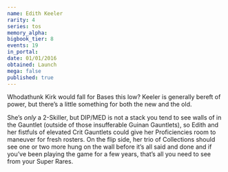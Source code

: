 ```yaml
---
name: Edith Keeler
rarity: 4
series: tos
memory_alpha:
bigbook_tier: 8
events: 19
in_portal:
date: 01/01/2016
obtained: Launch
mega: false
published: true
---
```


Whodathunk Kirk would fall for Bases this low? Keeler is generally bereft of power, but there’s a little something for both the new and the old.

She’s *only* a 2-Skiller, but DIP/MED is not a stack you tend to see walls of in the Gauntlet (outside of those insufferable Guinan Gauntlets), so Edith and her fistfuls of elevated Crit Gauntlets could give her Proficiencies room to maneuver for fresh rosters. On the flip side, her trio of Collections should see one or two more hung on the wall before it’s all said and done and if you’ve been playing the game for a few years, that’s all you need to see from your Super Rares.
